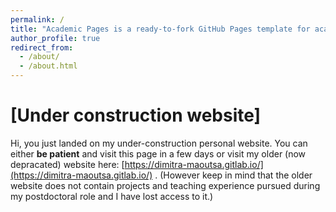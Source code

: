 ```yaml
---
permalink: /
title: "Academic Pages is a ready-to-fork GitHub Pages template for academic personal websites"
author_profile: true
redirect_from: 
  - /about/
  - /about.html
---
```


[Under construction website]
======
Hi, you just landed on my under-construction personal website. You can either **be patient** and visit this page in a few days or visit my older (now depracated) website here: [https://dimitra-maoutsa.gitlab.io/](https://dimitra-maoutsa.gitlab.io/) . (However keep in mind that the older website does not contain projects and teaching experience pursued during my postdoctoral role and I have lost access to it.)






